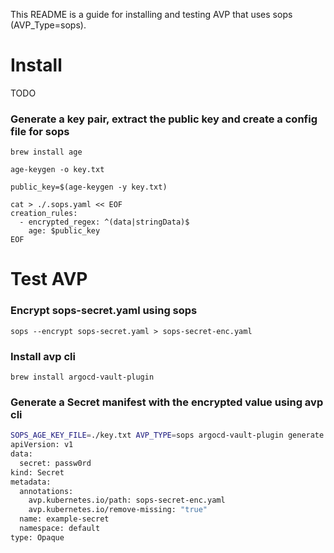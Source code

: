 This README is a guide for installing and testing AVP that uses sops (AVP_Type=sops).

# Install

TODO

### Generate a key pair, extract the public key and create a config file for sops

```
brew install age

age-keygen -o key.txt

public_key=$(age-keygen -y key.txt)

cat > ./.sops.yaml << EOF
creation_rules:
  - encrypted_regex: ^(data|stringData)$
    age: $public_key
EOF
```

# Test AVP

### Encrypt sops-secret.yaml using sops

```
sops --encrypt sops-secret.yaml > sops-secret-enc.yaml
```

### Install avp cli

```
brew install argocd-vault-plugin
```

### Generate a Secret manifest with the encrypted value using avp cli

```bash
SOPS_AGE_KEY_FILE=./key.txt AVP_TYPE=sops argocd-vault-plugin generate sops.yaml
apiVersion: v1
data:
  secret: passw0rd
kind: Secret
metadata:
  annotations:
    avp.kubernetes.io/path: sops-secret-enc.yaml
    avp.kubernetes.io/remove-missing: "true"
  name: example-secret
  namespace: default
type: Opaque
```
